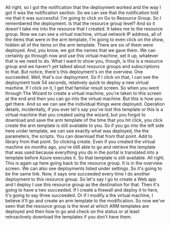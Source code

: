 All right, so I got the notification that the deployment worked and the way I got it was the notification
section.
So we can see that the notification told me that it was successful.
I'm going to click on Go to Resource Group.
So I remembered the deployment.
Is that the resource group level?
And so it doesn't take me into the resource that I created.
It takes me to the resource group.
Now we can see a virtual machine, virtual network IP address, all of the items that were in the arm
template, I'm going to even click on the show, hidden all of the items on the arm template.
There are six of them were deployed.
And, you know, we got the names that we gave them.
We can certainly go through now and use this virtual machine, set it up, whatever that is we need
to do.
What I want to show you, though, is this is a resource group and we haven't yet talked about resource
groups and subscriptions to that.
But notice, there's this deployment's on the overview.
One succeeded.
Well, that's our deployment.
So if I click on that, I can see the deployment took 54 seconds, relatively quick to deploy a new
virtual machine.
If I click on it, I get that familiar result screen.
So when you went through The Wizard to create a virtual machine, you're taken to this screen at the
end and then you can go into the virtual machine.
But this is how you get there.
And so we can see the individual things were deployed.
Operation details, incidentally, if you ever let's say you've lost this template or this is a virtual
machine that you created using the wizard, but you forgot to download and save the arm template of
the time that you hit click, you click create the arm template is still available to you.
So if you go into the left side here under template, we can see exactly what was deployed, the the
parameters, the scripts.
You can download that from that point.
Add to library from that point.
So clicking create.
Even if you created the virtual machine six months ago, you're still able to go and retrieve the template
that was used because everything you do in the portal is translated into a template before Azure executes
it.
So that template is still available.
All right.
This is again up here going back to the resource group.
It is in the overview screen.
We can also see deployments listed under settings.
So it's going to be the same link.
Now, it says one succeeded every time I do another deployment to this resource group.
So let's say I go to create a Web app and I deploy I use this resource group as the destination for
that.
Then it's going to have a two succeeded.
If I create a firewall and deploy it to here, it's going to say three succeeded.
Or if I modify a the virtual machine, I believe it'll go and create an arm template to the modification.
So now we've seen that the resource group is the level at which ARM templates are deployed and then
how to go and check on the status or at least retroactively download the templates if you don't have
them.
